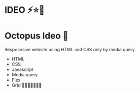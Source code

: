 # IDEO ⚡⭐🔆
# Octopus Ideo 🐙
 Resposnsive website using HTML and CSS only by media query
<br>
- HTML <br>
- CSS
- Javascript
- Media query
- Flex
- Grid
🔳🔳🔳🔳🔳🔳🔳
